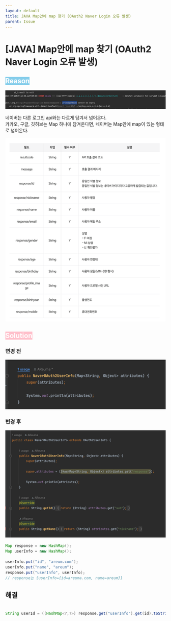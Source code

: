 ```yaml
---
layout: default
title: JAVA Map안에 map 찾기 (OAuth2 Naver Login 오류 발생)
parent: Issue
---
```


# [JAVA] Map안에 map 찾기 (OAuth2 Naver Login 오류 발생)


## <span style="background-color:skyblue; color: white">Reason</span> 
![error.png](/assets/images/Issue/Issue2/error.png)
    
네이버는 다른 로그인 api와는 다르게 담겨서 넘어온다.  
카카오, 구글, 깃허브는 Map 하나에 담겨온다면, 네이버는 Map안에 map이 있는 형태로 넘어온다.  
      
![img.png](/assets/images/Issue/Issue2/img.png)
         

## <span style="background-color:pink; color: white"> Solution 
### 변경 전 
![before.png](/assets/images/Issue/Issue2/before.png)
      
### 변경 후 
![after.png](/assets/images/Issue/Issue2/after.png)
      
      
  

~~~ java
Map response = new HashMap();
Map userInfo = new HashMap();

userInfo.put("id", "areum.com");
userInfo.put("name", "areum");
response.put("userInfo", userInfo);
// response는 {userInfo={id=areuma.com, name=areum}}
~~~

## 해결
~~~ java

String userId = ((HashMap<?,?>) response.get("userInfo").get(id).toString();)

~~~